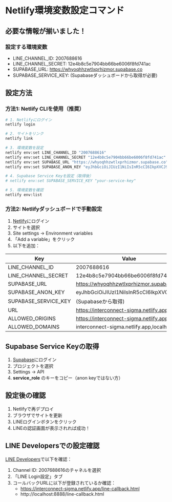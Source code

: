 # Netlify環境変数設定コマンド

## 必要な情報が揃いました！

### 設定する環境変数
- LINE_CHANNEL_ID: 2007688616
- LINE_CHANNEL_SECRET: 12e4b8c5e7904bb66be6006f8fd741ac
- SUPABASE_URL: https://whyoqhhzwtlxprhizmor.supabase.co
- SUPABASE_SERVICE_KEY: (Supabaseダッシュボードから取得が必要)

## 設定方法

### 方法1: Netlify CLIを使用（推奨）

```bash
# 1. Netlifyにログイン
netlify login

# 2. サイトをリンク
netlify link

# 3. 環境変数を設定
netlify env:set LINE_CHANNEL_ID "2007688616"
netlify env:set LINE_CHANNEL_SECRET "12e4b8c5e7904bb66be6006f8fd741ac"
netlify env:set SUPABASE_URL "https://whyoqhhzwtlxprhizmor.supabase.co"
netlify env:set SUPABASE_ANON_KEY "eyJhbGciOiJIUzI1NiIsInR5cCI6IkpXVCJ9.eyJpc3MiOiJzdXBhYmFzZSIsInJlZiI6IndoeW9xaGh6d3RseHByaGl6bW9yIiwicm9sZSI6ImFub24iLCJpYXQiOjE3NTE1MjMyNzUsImV4cCI6MjA2NzA5OTI3NX0.HI03HObR6GkTmYh4Adm_DRkUOAssA8P1dhqzCH-mLrw"

# 4. Supabase Service Keyを設定（取得後）
# netlify env:set SUPABASE_SERVICE_KEY "your-service-key"

# 5. 環境変数を確認
netlify env:list
```

### 方法2: Netlifyダッシュボードで手動設定

1. [Netlify](https://app.netlify.com)にログイン
2. サイトを選択
3. Site settings → Environment variables
4. 「Add a variable」をクリック
5. 以下を追加：

| Key | Value |
|-----|-------|
| LINE_CHANNEL_ID | 2007688616 |
| LINE_CHANNEL_SECRET | 12e4b8c5e7904bb66be6006f8fd741ac |
| SUPABASE_URL | https://whyoqhhzwtlxprhizmor.supabase.co |
| SUPABASE_ANON_KEY | eyJhbGciOiJIUzI1NiIsInR5cCI6IkpXVCJ9... |
| SUPABASE_SERVICE_KEY | (Supabaseから取得) |
| URL | https://interconnect-sigma.netlify.app |
| ALLOWED_ORIGINS | https://interconnect-sigma.netlify.app |
| ALLOWED_DOMAINS | interconnect-sigma.netlify.app,localhost |

## Supabase Service Keyの取得

1. [Supabase](https://app.supabase.com)にログイン
2. プロジェクトを選択
3. Settings → API
4. **service_role** のキーをコピー（anon keyではない方）

## 設定後の確認

1. Netlifyで再デプロイ
2. ブラウザでサイトを更新
3. LINEログインボタンをクリック
4. LINEの認証画面が表示されれば成功！

## LINE Developersでの設定確認

[LINE Developers](https://developers.line.biz/console/)で以下を確認：

1. Channel ID: 2007688616のチャネルを選択
2. 「LINE Login設定」タブ
3. コールバックURLに以下が登録されているか確認：
   - https://interconnect-sigma.netlify.app/line-callback.html
   - http://localhost:8888/line-callback.html